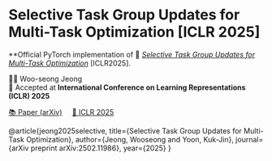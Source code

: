 # Selective Task Group Updates for Multi-Task Optimization [ICLR 2025]

**Official PyTorch implementation of 📄 [*Selective Task Group Updates for Multi-Task Optimization*](https://arxiv.org/abs/2502.11986) [ICLR2025].

  
👨‍💻 Woo-seong Jeong  
📅 Accepted at **International Conference on Learning Representations (ICLR) 2025**

[📚 Paper (arXiv)]((https://arxiv.org/abs/2502.11986)) &nbsp;&nbsp;&nbsp; [🧠 ICLR 2025](https://iclr.cc/)




@article{jeong2025selective,
  title={Selective Task Group Updates for Multi-Task Optimization},
  author={Jeong, Wooseong and Yoon, Kuk-Jin},
  journal={arXiv preprint arXiv:2502.11986},
  year={2025}
}
